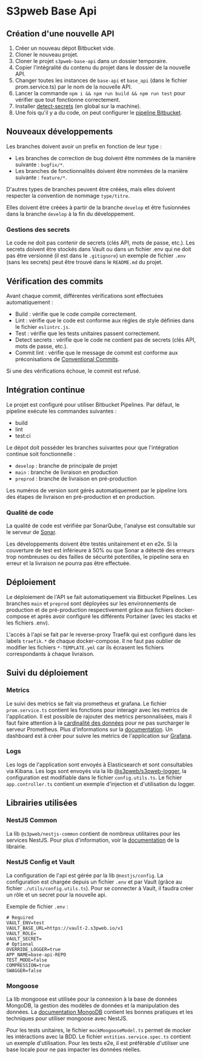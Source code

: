 # S3pweb Base Api

## Création d'une nouvelle API

1. Créer un nouveau dépot Bitbucket vide.
2. Cloner le nouveau projet.
3. Cloner le projet `s3pweb-base-api` dans un dossier temporaire.
4. Copier l'intégralité du contenu du projet dans le dossier de la nouvelle API.
5. Changer toutes les instances de `base-api` et `base_api` (dans le fichier prom.service.ts) par le nom de la nouvelle
   API.
6. Lancer la commande `npm i && npm run build && npm run test` pour vérifier que tout fonctionne correctement.
7. Installer [detect-secrets](https://github.com/Yelp/detect-secrets?tab=readme-ov-file#installation) (en global sur la
   machine).
8. Une fois qu'il y a du code, on peut configurer
   le [pipeline Bitbucket](https://s3pweb.atlassian.net/wiki/spaces/S3PDEV/pages/2165833770/Int+gration+continue+CI+et+livraison+continue+CD).

## Nouveaux développements

Les branches doivent avoir un prefix en fonction de leur type :

- Les branches de correction de bug doivent être nommées de la manière suivante : `bugfix/*`.
- Les branches de fonctionnalités doivent être nommées de la manière suivante : `feature/*`.

D'autres types de branches peuvent être créées, mais elles doivent respecter la convention de nommage `type/titre`.

Elles doivent être créées à partir de la branche `develop` et être fusionnées dans la branche `develop` à la fin du
développement.

### Gestions des secrets

Le code ne doit pas contenir de secrets (clés API, mots de passe, etc.). Les secrets doivent être stockés dans Vault ou
dans un fichier .env qui ne doit pas être versionné (il est dans le `.gitignore`) un exemple de fichier `.env` (sans les
secrets) peut être trouvé dans le `README.md` du projet.

## Vérification des commits

Avant chaque commit, différentes vérifications sont effectuées automatiquement :

- Build : vérifie que le code compile correctement.
- Lint : vérifie que le code est conforme aux règles de style définies dans le fichier `eslintrc.js`.
- Test : vérifie que les tests unitaires passent correctement.
- Detect secrets : vérifie que le code ne contient pas de secrets (clés API, mots de passe, etc.).
- Commit lint : vérifie que le message de commit est conforme aux préconisations
  de [Conventional Commits](https://www.conventionalcommits.org/).

Si une des vérifications échoue, le commit est refusé.

## Intégration continue

Le projet est configuré pour utiliser Bitbucket Pipelines. Par défaut, le pipeline exécute les commandes suivantes :

- build
- lint
- test:ci

Le dépot doit posséder les branches suivantes pour que l'intégration continue soit fonctionnelle :

- `develop` : branche de principale de projet
- `main` : branche de livraison en production
- `preprod` : branche de livraison en pré-production

Les numéros de version sont gérés automatiquement par le pipeline lors des étapes de livraison en pré-production et en
production.

### Qualité de code

La qualité de code est vérifiée par SonarQube, l'analyse est consultable sur le serveur
de [Sonar](https://sonarcloud.io).

Les développements doivent être testés unitairement et en e2e. Si la couverture de test est inférieure à 50% ou que
Sonar a détecté des erreurs trop nombreuses ou des failles de sécurité potentilles, le pipeline sera en erreur et la
livraison ne pourra pas être effectuée.

## Déploiement

Le déploiement de l'API se fait automatiquement via Bitbucket Pipelines. Les branches `main` et `preprod` sont déployées
sur les environnements de production et de pré-production respectivement grâce aux fichiers docker-compose et après
avoir configuré les différents Portainer (avec les stacks et les fichiers .env).

L'accès à l'api se fait par le reverse-proxy Traefik qui est configuré dans les labels `traefik.*` de chaque
docker-compose. Il ne faut pas oublier de modifier les fichiers `*-TEMPLATE.yml` car ils écrasent les fichiers
correspondants à chaque livraison.

## Suivi du déploiement

### Metrics

Le suivi des metrics se fait via prometheus et grafana. Le fichier `prom.service.ts` contient les fonctions pour
interagir avec les metrics de l'application. Il est possible de rajouter des metrics personnalisées, mais il faut faire
attention à
la [cardinalité des données](https://grafana.com/blog/2022/02/15/what-are-cardinality-spikes-and-why-do-they-matter/)
pour ne pas surcharger le serveur Prometheus. Plus d'informations sur la [documentation](https://prometheus.io/docs/).
Un dashboard est à créer pour suivre les metrics de l'application sur [Grafana](https://grafana.s3pweb.io).

### Logs

Les logs de l'application sont envoyés à Elasticsearch et sont consultables via Kibana. Les logs sont envoyés via la lib
[@s3pweb/s3pweb-logger](https://github.com/s3pweb/s3pweb-logger), la configuration est modifiable dans le
fichier `config.utils.ts`. Le fichier `app.controller.ts` contient un exemple d'injection et d'utilisation du logger.

## Librairies utilisées

### NestJS Common

La lib `@s3pweb/nestjs-common` contient de nombreux utilitaires pour les services NestJS.
Pour plus d'information, voir la [documentation](https://bitbucket.org/s3pweb/s3pweb-nestjs-common/src/main/) de la
librairie.

### NestJS Config et Vault

La configuration de l'api est gérée par la lib `@nestjs/config`. La configuration est chargée depuis un fichier `.env`
et par Vault (grâce au fichier `./utils/config.utils.ts`). Pour se connecter à Vault, il faudra créer un rôle et un
secret pour la nouvelle api.

Exemple de fichier `.env` :

```properties
# Required
VAULT_ENV=test
VAULT_BASE_URL=https://vault-2.s3pweb.io/v1
VAULT_ROLE=
VAULT_SECRET=
# Optional
OVERRIDE_LOGGER=true
APP_NAME=base-api-REPO
TEST_MODE=false
COMPRESSION=true
SWAGGER=false
```

### Mongoose

La lib mongoose est utilisée pour la connexion à la base de données MongoDB, la gestion des modèles de données et la
manipulation des données. La [documentation MongoDB](https://docs.nestjs.com/techniques/mongodb) contient les bonnes
pratiques et les techniques pour utiliser mongoose avec NestJS.

Pour les tests unitaires, le fichier `mockMongooseModel.ts` permet de mocker les intéractions avec la BDD.
Le fichier `entities.service.spec.ts` contient un exemple d'utilisation.
Pour les tests e2e, il est préférable d'utiliser une base locale pour ne pas impacter les données réelles.
